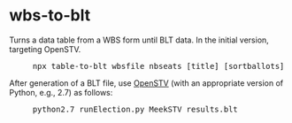 # wbs-to-blt
Turns a data table from a WBS form until BLT data. In the initial version, targeting OpenSTV.

<pre>
     npx table-to-blt wbsfile nbseats [title] [sortballots] [hidenames] &gt; results.blt
</pre>


After generation of a BLT file, use [OpenSTV](https://github.com/Conservatory/openstv) (with an appropriate version of Python, e.g., 2.7) as follows:
<pre>
     python2.7 runElection.py MeekSTV results.blt  
</pre>
